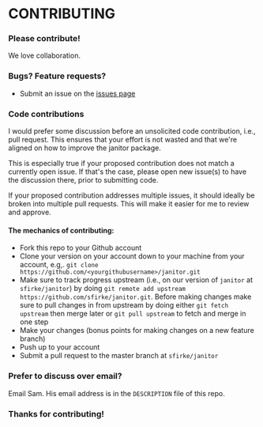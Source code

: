 # CONTRIBUTING #

### Please contribute!

We love collaboration.

### Bugs?  Feature requests?

* Submit an issue on the [issues page](https://github.com/sfirke/janitor/issues)

### Code contributions

I would prefer some discussion before an unsolicited code contribution, i.e., pull request.  This ensures that your effort is not wasted and that we're aligned on how to improve the janitor package.

This is especially true if your proposed contribution does not match a currently open issue.  If that's the case, please open new issue(s) to have the discussion there, prior to submitting code.

If your proposed contribution addresses multiple issues, it should ideally be broken into multiple pull requests.  This will make it easier for me to review and approve.

#### The mechanics of contributing:

* Fork this repo to your Github account
* Clone your version on your account down to your machine from your account, e.g,. `git clone https://github.com/<yourgithubusername>/janitor.git`
* Make sure to track progress upstream (i.e., on our version of `janitor` at `sfirke/janitor`) by doing `git remote add upstream https://github.com/sfirke/janitor.git`. Before making changes make sure to pull changes in from upstream by doing either `git fetch upstream` then merge later or `git pull upstream` to fetch and merge in one step
* Make your changes (bonus points for making changes on a new feature branch)
* Push up to your account
* Submit a pull request to the master branch at `sfirke/janitor`

### Prefer to discuss over email?
Email Sam.  His email address is in the `DESCRIPTION` file of this repo.

### Thanks for contributing!
